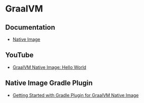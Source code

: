 # GraalVM

## Documentation

* [Native Image](https://www.graalvm.org/native-image/)

## YouTube

* [GraalVM Native Image: Hello World](https://www.youtube.com/watch?v=UWxiO78Pev8)

## Native Image Gradle Plugin

* [Getting Started with Gradle Plugin for GraalVM Native Image](https://graalvm.github.io/native-build-tools/latest/gradle-plugin-quickstart.html)

